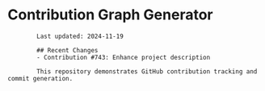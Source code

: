 # Contribution Graph Generator
            
            Last updated: 2024-11-19
            
            ## Recent Changes
            - Contribution #743: Enhance project description
            
            This repository demonstrates GitHub contribution tracking and commit generation.
        